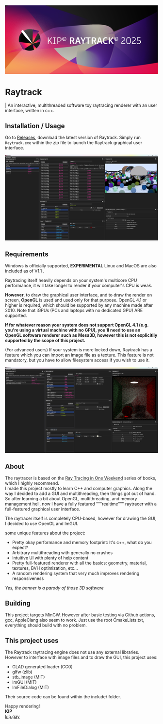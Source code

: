 ![Raytrack banner](https://github.com/KipJM/Raytrack/blob/master/promo/banner.png)
# Raytrack
| An interactive, multithreaded software toy raytracing renderer with an user interface, written in c++.

## Installation / Usage
Go to [Releases](https://github.com/KipJM/Raytrack/releases/), download the latest version of Raytrack.
Simply run `Raytrack.exe` within the zip file to launch the Raytrack graphical user interface.

![Raytrack screenshot 1](https://github.com/KipJM/Raytrack/blob/master/promo/screenshot1.png)

## Requirements
Windows is officially supported, **EXPERIMENTAL** Linux and MacOS are also included as of V1.1 .

Raytracing itself heavily depends on your system's multicore CPU performance, it will take longer to render if your computer's CPU is weak.  

**However**, to draw the graphical user interface, and to draw the render on screen, **OpenGL** is used and used only for that purpose. OpenGL 4.1 or higher is required, which should be supported by any machine made after 2010. Note that iGPUs (PCs and laptops with no dedicated GPU) ARE supported.  

**If for whatever reason your system does not support OpenGL 4.1 (e.g. you're using a virtual machine with no GPU), you'll need to use an OpenGL software renderer such as Mesa3D, however this is not explicitily supported by the scope of this project.**

(For advanced users) If your system is more locked down, Raytrack has a feature which you can import an image file as a texture. This feature is not mandatory, but you have to allow filesystem access if you wish to use it.

![Raytrack screenshot 2](https://github.com/KipJM/Raytrack/blob/master/promo/screenshot2.png)

## About
The raytracer is based on the [Ray Tracing in One Weekend](https://raytracing.github.io/) series of books, which I highly recommend.  
I made this project mostly to learn C++ and computer graphics. Along the way I decided to add a GUI and multithreading, then things got out of hand.
So after learning a bit about OpenGL, multithreading, and memory management hell, now I have a fully featured """realtime""" raytracer with a full-featured graphical user interface.

The raytracer itself is completely CPU-based, however for drawing the GUI, I decided to use OpenGL and ImGUI.

some unique features about the project:
- Pretty okay performance and memory footprint: It's c++, what do you expect?
- Arbitrary multithreading with generally no crashes
- Intuitive UI with plenty of help content
- Pretty full-featured renderer with all the basics: geometry, material, textures, BVH optimization, etc...
- A random rendering system that very much improves rendering responsiveness

*Yes, the banner is a parody of those 3D software*

## Building
This project targets MinGW. However after basic testing via Github actions, gcc, AppleClang also seem to work.
Just use the root CmakeLists.txt, everything should build with no problem.

## This project uses
The Raytrack raytracing engine does not use any external libraries.
However to interface with image files and to draw the GUI, this project uses:
- GLAD generated loader (CC0)
- glfw (zlib)
- stb_image (MIT)
- ImGUI (MIT)
- ImFileDialog (MIT)

Their source code can be found within the include/ folder.

Happy rendering!  
**KIP**  
[kip.gay](https://kip.gay/)

